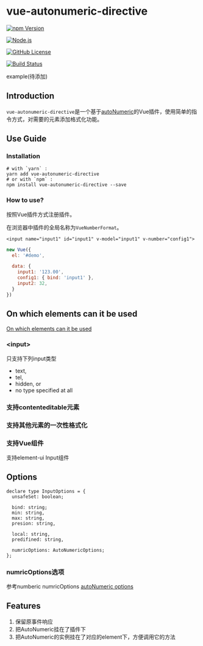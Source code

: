 # vue-autonumeric-directive

[![npm Version][NPM VERSION BADGE]][NPM PAGE]

[![Node.js][NODE VERSION BADGE]][NODE PAGE]

[![GitHub License][LICENSE BADGE]][LICENSE PAGE]

[![Build Status][BUILD BADGE]][BUILD PAGE]



example(待添加)

## Introduction

`vue-autonumeric-directive`是一个基于[autoNumeric](https://github.com/autoNumeric/autoNumeric)的Vue插件，使用简单的指令方式，对需要的元素添加格式化功能。

## Use Guide

### Installation

```shell
# with `yarn` :
yarn add vue-autonumeric-directive
# or with `npm` :
npm install vue-autonumeric-directive --save
```

### How to use?

按照Vue插件方式注册插件。

在浏览器中插件的全局名称为`VueNumberFormat`。

```vue
<input name="input1" id="input1" v-model="input1" v-number="config1">
```

```js
new Vue({
  el: '#demo',

  data: {
    input1: '123.00',
    config1: { bind: 'input1' },
    input2: 32,
  }
})
```



## On which elements can it be used

[On which elements can it be used](https://github.com/autoNumeric/autoNumeric#on-which-elements-can-it-be-used)

### \<input\>

只支持下列input类型

+ text,
+ tel,
+ hidden, or
+ no type specified at all

### 支持contenteditable元素

### 支持其他元素的一次性格式化

### 支持Vue组件

支持element-ui Input组件

## Options

```
declare type InputOptions = {
  unsafeSet: boolean;

  bind: string;
  min: string,
  max: string,
  presion: string,

  local: string,
  predifined: string,

  numricOptions: AutoNumericOptions;
};
```

### numricOptions选项

参考numberic
numricOptions [autoNumeric options](https://github.com/autoNumeric/autoNumeric#options)


## Features

1. 保留原事件响应
2. 把AutoNumeric挂在了插件下
3. 把AutoNumeric的实例挂在了对应的element下，方便调用它的方法




[BUILD BADGE]: https://travis-ci.com/keepgoingwm/vue-autonumeric-directive.svg?branch=master
[BUILD PAGE]: https://travis-ci.com/keepgoingwm/vue-autonumeric-directive
[LICENSE BADGE]: https://img.shields.io/badge/license-MIT%20License-blue.svg?style=flat-square
[LICENSE PAGE]: https://github.com/keepgoingwm/node-readme-md/blob/master/LICENSE
[NODE PAGE]: https://nodejs.org/
[NODE VERSION BADGE]: https://img.shields.io/node/v/readme-md.svg?style=flat-square
[NPM PAGE]: https://www.npmjs.com/package/vue-autonumeric-directive
[NPM VERSION BADGE]: https://img.shields.io/npm/v/vue-autonumeric-directive.svg?style=flat-square
